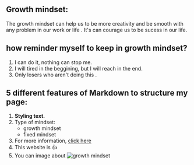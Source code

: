 ## Growth mindset:
The growth mindset can help us to be more creativity and be smooth with any problem in our work or life .
It's can courage us to be sucess in our life.

## how reminder myself to keep in growth mindset?
1. I can do it, nothing can stop me.
2. I will tired in the beggining, but I will reach in the end.
3. Only losers who aren't doing this .

##  5 different features of Markdown to structure my page:
1. **Styling text.**
2. Type of mindset:
    - growth mindset
    - fixed mindset
3. For more information, [click here](mindsetworks.com/science/)
4. This website is :+1: 
5. You can image about ![growth mindset](https://www.excelsior.edu/wp-content/uploads/sites/46/2017/03/Growth-Mindset-e1565799493145.png)
